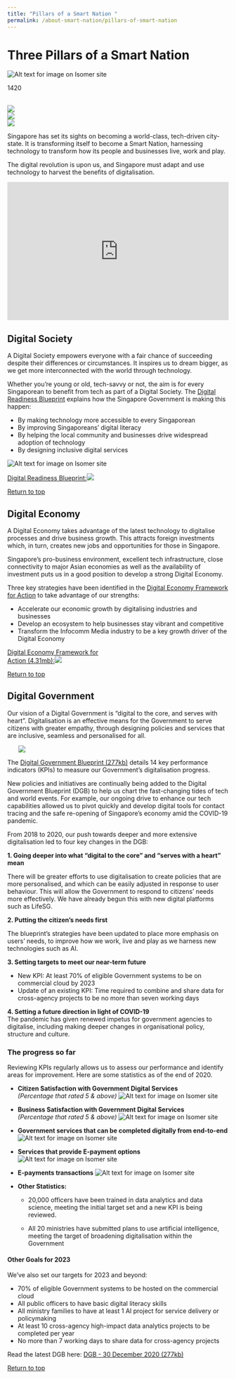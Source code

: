 ```yaml
---
title: "Pillars of a Smart Nation "
permalink: /about-smart-nation/pillars-of-smart-nation
---
```

# Three Pillars of a Smart Nation

![Alt text for image on Isomer site](/images/abt-smart-nation/Smart_Nation_Pillars.jpg)

1420

<br>
<div class="row">
<div class="col"> 
<a href="/about-smart-nation/pillars-of-smart-nation#digital-society"><img src="/images/abt-smart-nation/Digital_Society_Button.jpg"></a>

</div>
	<div class="col"> 
<a href="/about-smart-nation/pillars-of-smart-nation#digital-economy"><img src="/images/abt-smart-nation/Digital_Economy_Button.jpg"></a>

</div>
	<div class="col"> 
<a href="/about-smart-nation/pillars-of-smart-nation#digital-government"><img src="/images/abt-smart-nation/Digital_Government_Button.jpg"></a>
	<div class="header"></div>
	<div class="para">
</div></div>

Singapore has set its sights on becoming a world-class, tech-driven city-state. It is transforming itself to become a Smart Nation, harnessing technology to transform how its people and businesses live, work and play.  
  
The digital revolution is upon us, and Singapore must adapt and use technology to harvest the benefits of digitalisation.

<iframe width="100%" height="315" src="https://www.youtube.com/embed/DJmoy41mWDQ" title="YouTube video player" frameborder="0" allow="accelerometer; autoplay; clipboard-write; encrypted-media; gyroscope; picture-in-picture" allowfullscreen></iframe>


## Digital Society

A Digital Society empowers everyone  with a fair chance of succeeding despite their differences or circumstances. It inspires us to dream bigger, as we get more interconnected with the world through technology.

Whether you’re young or old, tech-savvy or not, the aim is for every Singaporean to benefit from tech as part of a Digital Society. The <a href="https://www.mci.gov.sg/portfolios/digital-readiness/digital-readiness-blueprint">Digital Readiness Blueprint</a> explains how the Singapore Government is  making this happen:

* By making technology more accessible to every Singaporean
* By improving Singaporeans’ digital literacy
* By helping the local community and businesses drive widespread adoption of technology
* By designing inclusive digital services

![Alt text for image on Isomer site](/images/covid-19/Smart-Nation-Ambassador_TraceTogether-01.jpg)

<div style="width:50%"> <a href="https://www.mci.gov.sg/en/portfolios/digital-readiness/digital-readiness-blueprint" target="_blank">Digital Readiness Blueprint:</a><img src="/images/abt-smart-nation/Digital-Readiness-Blueprint2.png"></div>

[Return to top](#three-pillars-of-a-smart-nation)

## Digital Economy

A Digital Economy takes advantage of the latest technology to digitalise processes and drive business growth. This attracts foreign investments which, in turn, creates new jobs and opportunities for those in Singapore.

Singapore’s pro-business environment, excellent tech infrastructure, close connectivity to major Asian economies as well as the availability of investment puts us in a good position to develop a strong Digital Economy.

Three key strategies have been identified in the <a href="https://www.imda.gov.sg/infocomm-media-landscape/SGDigital/Digital-Economy-Framework-for-Action">Digital Economy Framework for Action</a> to take advantage of our strengths:
* Accelerate our economic growth by digitalising industries and businesses
* Develop an ecosystem to help businesses stay vibrant and competitive
* Transform the Infocomm Media  industry to be a key growth driver of the Digital Economy

<div style="width:50%"> 
 <a href="/files/abt-smart-nation/SGD Framework For Action.pdf">Digital Economy Framework for Action (4.31mb):<img src="/images/abt-smart-nation/Digital-Economy-Framework2.png"></a>
</div>

[Return to top](#three-pillars-of-a-smart-nation)

## Digital Government

Our vision of a Digital Government is “digital to the core, and serves with heart”. Digitalisation is an effective means for the Government to serve citizens with greater empathy, through designing policies and services that are inclusive, seamless and personalised for all.

<div style="width:100%;display:flex;justify-content:center;"><div style="width:90%;height:90%;"><img src="/images/abt-smart-nation/Digital_Government_Digital_To_The_Core_Serves_With_Heart.jpg"></div></div>

The [Digital Government Blueprint (277kb)](/files/publications/dgb-public-document_30dec20.pdf)  details 14 key performance indicators (KPIs) to measure our Government’s digitalisation progress.  

New policies and initiatives are continually being added to the Digital Government Blueprint (DGB) to help us chart the fast-changing tides of tech and world events. For example, our ongoing drive to enhance our tech capabilities allowed us to pivot quickly and develop digital tools for contact tracing and the safe re-opening of Singapore’s economy amid the COVID-19 pandemic.

From 2018 to 2020, our push towards deeper and more extensive digitalisation led to four key changes in the DGB:

**1. Going deeper into what “digital to the core” and “serves with a heart” mean**

There will be greater efforts to use digitalisation to create policies that are more personalised, and which can be easily adjusted in response to user behaviour. This will allow the Government to respond to citizens’ needs more effectively. We have already begun this with new digital platforms such as LifeSG.

**2. Putting the citizen’s needs first**

The blueprint’s strategies have been updated to place more emphasis on users’ needs, to improve how we work, live and play as we harness new technologies such as AI.  

**3. Setting targets to meet our near-term future**
* New KPI:  At least 70% of eligible Government systems to be on commercial cloud by 2023
* Update of an existing KPI: Time required to combine and share data for cross-agency projects to be no more than seven working days  
  
**4. Setting a future direction in light of COVID-19**  
The pandemic has given renewed impetus for government agencies to digitalise, including making deeper changes in organisational policy, structure and culture. 


### The progress so far
Reviewing KPIs regularly allows us to assess our performance and identify areas for improvement. Here are some statistics as of the end of 2020.

* **Citizen Satisfaction with Government Digital Services** <br>*(Percentage that rated 5 & above)*
![Alt text for image on Isomer site](/images/abt-smart-nation/citizen-satisfaction-2020.jpeg)

* **Business Satisfaction with Government Digital Services** <br>*(Percentage that rated 5 & above)*
![Alt text for image on Isomer site](/images/abt-smart-nation/business-satisfaction-2020.jpeg)

* **Government services that can be completed digitally from end-to-end**
![Alt text for image on Isomer site](/images/abt-smart-nation/end-to-end-digital-services-2020.jpeg)

* **Services that provide E-payment options**
![Alt text for image on Isomer site](/images/abt-smart-nation/services-offering-e-payment-2020.jpeg)

* **E-payments transactions**
![Alt text for image on Isomer site](/images/abt-smart-nation/e-payment-transactions-2020.jpeg)

* **Other Statistics:**
  * 20,000 officers have been trained in data analytics and data science, meeting the initial target set  and a new KPI is being reviewed.

  * All 20 ministries have submitted plans to use artificial intelligence, meeting the target of broadening digitalisation within the Government

#### Other Goals for 2023

We’ve also set our targets for 2023 and beyond:
* 70% of eligible Government systems to be hosted on the commercial cloud
* All public officers to have basic digital literacy skills
* All ministry families to have at least 1 AI project for service delivery or policymaking
* At least 10 cross-agency high-impact data analytics projects to be completed per year
* No more than 7 working days to share data for cross-agency projects

Read the latest DGB here: [DGB - 30 December 2020 (277kb)](/files/publications/dgb-public-document_30dec20.pdf)

[Return to top](#three-pillars-of-a-smart-nation)